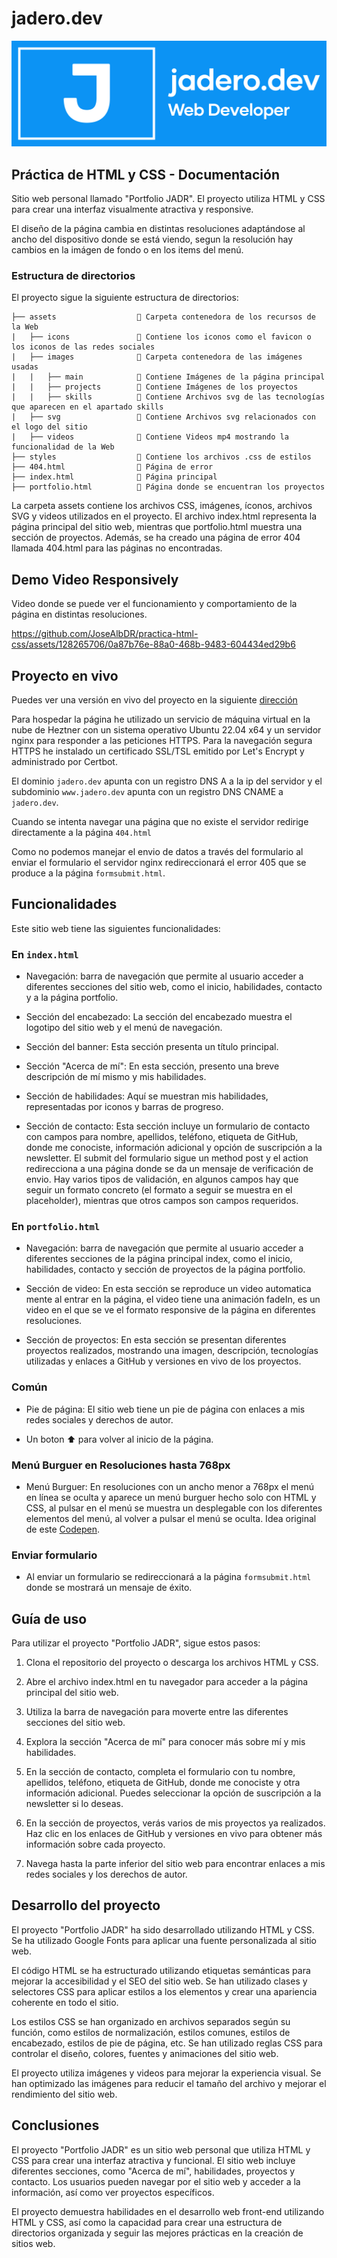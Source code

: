 # jadero.dev

<p align="center">
  <img src="https://github.com/JoseAlbDR/practica-html-css/blob/main/assets/svg/background-logo.svg" alt="jadero Logo">
</p>

## Práctica de HTML y CSS - Documentación

Sitio web personal llamado "Portfolio JADR". El proyecto utiliza HTML y CSS para crear una interfaz visualmente atractiva y responsive.

El diseño de la página cambia en distintas resoluciones adaptándose al ancho del dispositivo donde se está viendo, segun la resolución hay cambios en la imágen de fondo o en los items del menú.

### Estructura de directorios

El proyecto sigue la siguiente estructura de directorios:

```
├── assets                  📁 Carpeta contenedora de los recursos de la Web
|   ├── icons               📁 Contiene los iconos como el favicon o los iconos de las redes sociales
|   ├── images              📁 Carpeta contenedora de las imágenes usadas
|   |   ├── main            📁 Contiene Imágenes de la página principal
|   |   ├── projects        📁 Contiene Imágenes de los proyectos
|   |   ├── skills          📁 Contiene Archivos svg de las tecnologías que aparecen en el apartado skills
|   ├── svg                 📁 Contiene Archivos svg relacionados con el logo del sitio 
|   ├── videos              📁 Contiene Videos mp4 mostrando la funcionalidad de la Web     
├── styles                  📁 Contiene los archivos .css de estilos     
├── 404.html                📄 Página de error
├── index.html              📄 Página principal
├── portfolio.html          📄 Página donde se encuentran los proyectos
```

La carpeta assets contiene los archivos CSS, imágenes, íconos, archivos SVG y videos utilizados en el proyecto. El archivo index.html representa la página principal del sitio web, mientras que portfolio.html muestra una sección de proyectos. Además, se ha creado una página de error 404 llamada 404.html para las páginas no encontradas.

## Demo Video Responsively

Video donde se puede ver el funcionamiento y comportamiento de la página en distintas resoluciones.


https://github.com/JoseAlbDR/practica-html-css/assets/128265706/0a87b76e-88a0-468b-9483-604434ed29b6


## Proyecto en vivo

Puedes ver una versión en vivo del proyecto en la siguiente [dirección](https://www.jadero.dev/)

Para hospedar la página he utilizado un servicio de máquina virtual en la nube de Heztner con un sistema operativo Ubuntu 22.04 x64 y un servidor nginx para responder a las peticiones HTTPS. Para la navegación segura HTTPS he instalado un certificado SSL/TSL emitido por Let's Encrypt y administrado por Certbot.

El dominio `jadero.dev` apunta con un registro DNS A a la ip del servidor y el subdominio `www.jadero.dev` apunta con un registro DNS CNAME a `jadero.dev`.

Cuando se intenta navegar una página que no existe el servidor redirige directamente a la página `404.html`

Como no podemos manejar el envio de datos a través del formulario al enviar el formulario el servidor nginx redireccionará el error 405 que se produce a la página `formsubmit.html`. 

## Funcionalidades

Este sitio web tiene las siguientes funcionalidades:

### En `index.html`

- Navegación: barra de navegación que permite al usuario acceder a diferentes secciones del sitio web, como el inicio, habilidades, contacto y a la página portfolio.

- Sección del encabezado: La sección del encabezado muestra el logotipo del sitio web y el menú de navegación.

- Sección del banner: Esta sección presenta un título principal.

- Sección "Acerca de mí": En esta sección, presento una breve descripción de mí mismo y mis habilidades.

- Sección de habilidades: Aquí se muestran mis habilidades, representadas por iconos y barras de progreso.

- Sección de contacto: Esta sección incluye un formulario de contacto con campos para nombre, apellidos, teléfono, etiqueta de GitHub, donde me conociste, información adicional y opción de suscripción a la newsletter. El submit del formulario sigue un method post y el action redirecciona a una página donde se da un mensaje de verificación de envio. Hay varios tipos de validación, en algunos campos hay que seguir un formato concreto (el formato a seguir se muestra en el placeholder), mientras que otros campos son campos requeridos. 

### En `portfolio.html`

- Navegación: barra de navegación que permite al usuario acceder a diferentes secciones de la página principal index, como el inicio, habilidades, contacto y sección de proyectos de la página portfolio.

- Sección de video: En esta sección se reproduce un video automatica mente al entrar en la página, el video tiene una animación fadeIn, es un video en el que se ve el formato responsive de la página en diferentes resoluciones.

- Sección de proyectos: En esta sección se presentan diferentes proyectos realizados, mostrando una imagen, descripción, tecnologías utilizadas y enlaces a GitHub y versiones en vivo de los proyectos.

### Común

- Pie de página: El sitio web tiene un pie de página con enlaces a mis redes sociales y derechos de autor.

- Un boton ⬆ para volver al inicio de la página.
  
### Menú Burguer en Resoluciones hasta 768px

- Menú Burguer: En resoluciones con un ancho menor a 768px el menú en línea se oculta y aparece un menú burguer hecho solo con HTML y CSS, al pulsar en el menú se muestra un desplegable con los diferentes elementos del menú, al volver a pulsar el menú se oculta. Idea original de este [Codepen](https://codepen.io/alvarotrigo/pen/MWEJEWG).

### Enviar formulario

- Al enviar un formulario se redireccionará a la página `formsubmit.html` donde se mostrará un mensaje de éxito.
  
## Guía de uso

Para utilizar el proyecto "Portfolio JADR", sigue estos pasos:

1. Clona el repositorio del proyecto o descarga los archivos HTML y CSS.

2. Abre el archivo index.html en tu navegador para acceder a la página principal del sitio web.

3. Utiliza la barra de navegación para moverte entre las diferentes secciones del sitio web.

4. Explora la sección "Acerca de mí" para conocer más sobre mí y mis habilidades.

5. En la sección de contacto, completa el formulario con tu nombre, apellidos, teléfono, etiqueta de GitHub, donde me conociste y otra información adicional. Puedes seleccionar la opción de suscripción a la newsletter si lo deseas.

6. En la sección de proyectos, verás varios de mis proyectos ya realizados. Haz clic en los enlaces de GitHub y versiones en vivo para obtener más información sobre cada proyecto.

7. Navega hasta la parte inferior del sitio web para encontrar enlaces a mis redes sociales y los derechos de autor.

## Desarrollo del proyecto

El proyecto "Portfolio JADR" ha sido desarrollado utilizando HTML y CSS. Se ha utilizado Google Fonts para aplicar una fuente personalizada al sitio web.

El código HTML se ha estructurado utilizando etiquetas semánticas para mejorar la accesibilidad y el SEO del sitio web. Se han utilizado clases y selectores CSS para aplicar estilos a los elementos y crear una apariencia coherente en todo el sitio.

Los estilos CSS se han organizado en archivos separados según su función, como estilos de normalización, estilos comunes, estilos de encabezado, estilos de pie de página, etc. Se han utilizado reglas CSS para controlar el diseño, colores, fuentes y animaciones del sitio web.

El proyecto utiliza imágenes y videos para mejorar la experiencia visual. Se han optimizado las imágenes para reducir el tamaño del archivo y mejorar el rendimiento del sitio web.

## Conclusiones

El proyecto "Portfolio JADR" es un sitio web personal que utiliza HTML y CSS para crear una interfaz atractiva y funcional. El sitio web incluye diferentes secciones, como "Acerca de mí", habilidades, proyectos y contacto. Los usuarios pueden navegar por el sitio web y acceder a la información, así como ver proyectos específicos.

El proyecto demuestra habilidades en el desarrollo web front-end utilizando HTML y CSS, así como la capacidad para crear una estructura de directorios organizada y seguir las mejores prácticas en la creación de sitios web.
